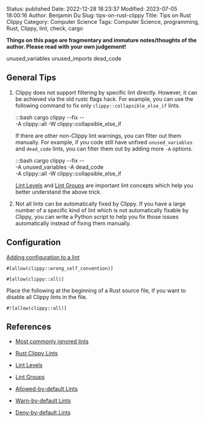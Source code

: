 Status: published
Date: 2022-12-28 18:23:37
Modified: 2023-07-05 18:00:16
Author: Benjamin Du
Slug: tips-on-rust-clippy
Title: Tips on Rust Clippy
Category: Computer Science
Tags: Computer Science, programming, Rust, Clippy, lint, check, cargo

**Things on this page are fragmentary and immature notes/thoughts of the author. Please read with your own judgement!**

unused_variables
unused_imports
dead_code

## General Tips

1. Clippy does not support filtering by specific lint directly.
    However,
    it can be achieved via the old rustc flags hack.
    For example,
    you can use the following command 
    to fix only `clippy::collapsible_else_if` lints.

	:::bash
        cargo clippy --fix -- \
	    -A clippy::all -W clippy::collapsible_else_if

    If there are other non-Clippy lint warnings, 
    you can filter out them manually.
    For example,
    if you code still have unfixed `unused_variables` and `dead_code` lints,
    you can filter them out by adding more `-A` options.

	:::bash
        cargo clippy --fix -- \
	    -A unused_variables -A dead_code \
	    -A clippy::all -W clippy::collapsible_else_if

    [Lint Levels](https://doc.rust-lang.org/rustc/lints/levels.html)
    and
    [Lint Groups](https://doc.rust-lang.org/rustc/lints/groups.html)
    are important lint concepts 
    which help you better understand the above trick.

2. Not all lints can be automatically fixed by Clippy.
    If you have a large number of a specific kind of lint 
    which is not automatically fixable by Clippy,
    you can write a Python script 
    to help you fix those issues automatically
    instead of fixing them manually.

## Configuration

[Adding configuration to a lint](https://doc.rust-lang.org/clippy/development/adding_lints.html#adding-configuration-to-a-lint)

```
#[allow(clippy::wrong_self_convention)]
```
```
#[allow(clippy::all)]
```
Place the following at the beginning of a Rust source file,
if you want to disable all Clippy lints in the file.
```
#![allow(clippy::all)]
```

## References

- [Most commonly ignored lints](https://github.com/rust-lang/rust-clippy/issues/5418)

- [Rust Clippy Lints](https://rust-lang.github.io/rust-clippy/master/)

- [Lint Levels](https://doc.rust-lang.org/rustc/lints/levels.html)

- [Lint Groups](https://doc.rust-lang.org/rustc/lints/groups.html)

- [Allowed-by-default Lints](https://doc.rust-lang.org/rustc/lints/listing/allowed-by-default.html)

- [Warn-by-default Lints](https://doc.rust-lang.org/rustc/lints/listing/warn-by-default.html)

- [Deny-by-default Lints](https://doc.rust-lang.org/rustc/lints/listing/deny-by-default.html)

